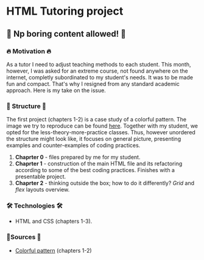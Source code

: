 # HTML Tutoring project

## 🚫 Np boring content allowed! 🚫

### 🔥 Motivation 🔥
As a tutor I need to adjust teaching methods to each student. This month, however, I was asked for an extreme course, not found anywhere on the internet, completly subordinated to my student's needs. It was to be made fun and compact. That's why I resigned from any standard academic approach. Here is my take on the issue.

### 🧱 Structure 🧱

The first project (chapters 1-2) is a case study of a colorful pattern.
The image we try to reproduce can be found [here](https://www.redbubble.com/es/i/poster/Dise%C3%B1o-de-la-lista-de-verificaci%C3%B3n-diaria-de-docenas-c%C3%B3mo-no-morir-de-PlantVictorious/42599988.LVTDI). Together with my student, we opted for the less-theory-more-practice classes. Thus, however unordered the structure might look like, it focuses on general picture, presenting examples and counter-examples of coding practices.
1. **Chaprter 0** - files prepared by me for my student.
2. **Chaprter 1** - construction of the main HTML file and its refactoring according to some of the best coding practices. Finishes with a presentable project.
3. **Chaprter 2** - thinking outside the box; how to do it differently? *Grid* and *flex* layouts overview.

### 🛠️ Technologies 🛠️
* HTML and CSS (chapters 1-3).

### 📝Sources 📝
* [Colorful pattern](https://www.redbubble.com/es/i/poster/Dise%C3%B1o-de-la-lista-de-verificaci%C3%B3n-diaria-de-docenas-c%C3%B3mo-no-morir-de-PlantVictorious/42599988.LVTDI) (chapters 1-2)
